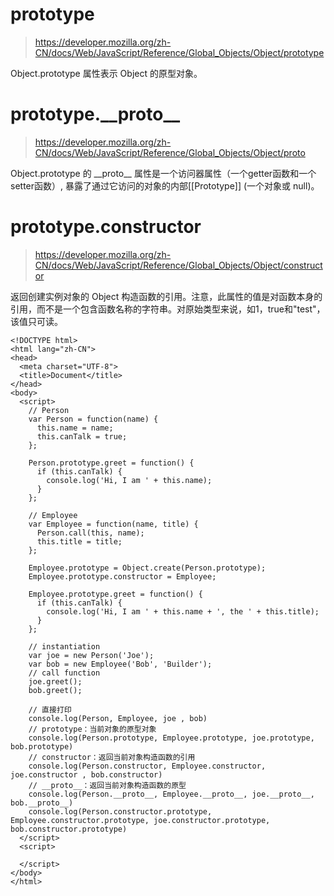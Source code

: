 # prototype
> https://developer.mozilla.org/zh-CN/docs/Web/JavaScript/Reference/Global_Objects/Object/prototype

Object.prototype 属性表示 Object 的原型对象。

# prototype.\_\_proto\_\_
> https://developer.mozilla.org/zh-CN/docs/Web/JavaScript/Reference/Global_Objects/Object/proto

Object.prototype 的 \_\_proto\_\_  属性是一个访问器属性（一个getter函数和一个setter函数）, 暴露了通过它访问的对象的内部[[Prototype]] (一个对象或 null)。

# prototype.constructor
> https://developer.mozilla.org/zh-CN/docs/Web/JavaScript/Reference/Global_Objects/Object/constructor

返回创建实例对象的 Object 构造函数的引用。注意，此属性的值是对函数本身的引用，而不是一个包含函数名称的字符串。对原始类型来说，如1，true和"test"，该值只可读。


```
<!DOCTYPE html>
<html lang="zh-CN">
<head>
  <meta charset="UTF-8">
  <title>Document</title>
</head>
<body>
  <script>
    // Person
    var Person = function(name) {
      this.name = name;
      this.canTalk = true;
    };

    Person.prototype.greet = function() {
      if (this.canTalk) {
        console.log('Hi, I am ' + this.name);
      }
    };

    // Employee
    var Employee = function(name, title) {
      Person.call(this, name);
      this.title = title;
    };

    Employee.prototype = Object.create(Person.prototype);
    Employee.prototype.constructor = Employee;

    Employee.prototype.greet = function() {
      if (this.canTalk) {
        console.log('Hi, I am ' + this.name + ', the ' + this.title);
      }
    };

    // instantiation
    var joe = new Person('Joe');
    var bob = new Employee('Bob', 'Builder');
    // call function
    joe.greet();
    bob.greet();

    // 直接打印
    console.log(Person, Employee, joe , bob)
    // prototype：当前对象的原型对象
    console.log(Person.prototype, Employee.prototype, joe.prototype, bob.prototype)
    // constructor：返回当前对象构造函数的引用
    console.log(Person.constructor, Employee.constructor, joe.constructor , bob.constructor)
    // __proto__：返回当前对象构造函数的原型
    console.log(Person.__proto__, Employee.__proto__, joe.__proto__, bob.__proto__)
    console.log(Person.constructor.prototype, Employee.constructor.prototype, joe.constructor.prototype, bob.constructor.prototype)
  </script>
  <script>
    
  </script>
</body>
</html>
```


